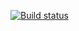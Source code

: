 [![Build status](https://ci.appveyor.com/api/projects/status/bd9bxlk1ikxdttup?svg=true)](https://ci.appveyor.com/project/Helga52/at-dz5-1)